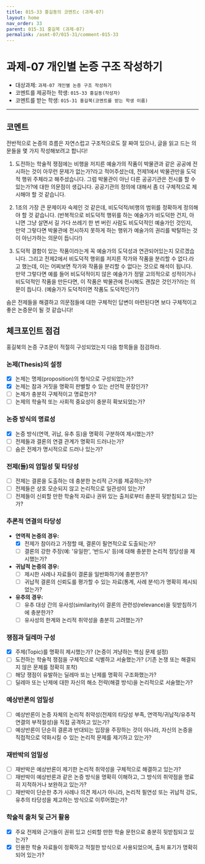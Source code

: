 ```yaml
---
title: 015-33 홍길동의 코멘트c (과제-07) 
layout: home
nav_order: 33
parent: 015-31 홍길북 (과제-07)
permalink: /asmt-07/015-31/comment-015-33
---
```


# 과제-07 개인별 논증 구조 작성하기

- 대상과제: `과제-07 개인별 논증 구조 작성하기`
- 코멘트를 제공하는 학생: `015-33 홍길동(작성자)` 
- 코멘트를 받는 학생: `015-31 홍길북(코멘트를 받는 학생 이름)` 

---

## 코멘트

전반적으로 논증의 흐름은 자연스럽고 구조적으로도 잘 짜여 있으나, 글을 읽고 드는 의문들을 몇 가지 작성해보려고 합니다!

1. 도전하는 학술적 쟁점에는 비행을 저지른 예술가의 작품이 박물관과 같은 공공에 전시하는 것이 아무런 문제가 없는가?라고 적어주셨는데, 전제1에서 박물관만을 도덕적 행위 주체라고 해주셨습니다. 그럼 박물관이 아닌 다른 공공기관은 전시를 할 수 있는가?에 대한 의문점이 생깁니다. 공공기관의 정의에 대해서 좀 더 구체적으로 제시해야 할 것 같습니다.

2. 1조의 가장 큰 문제이자 숙제인 것 같은데, 비도덕적/비행의 범위를 정확하게 정의해야 할 것 같습니다. (반복적으로 비도덕적 행위를 하는 예술가가 비도덕한 건지, 아니면 그냥 살면서 길 가다 쓰레기 한 번 버린 사람도 비도덕적인 예술가인 것인지, 만약 그렇다면 박물관에 전시하지 못하게 하는 행위가 예술가의 권리를 박탈하는 것이 아닌가하는 의문이 듭니다!)

3. 도덕적 결함이 있는 작품이라는게 꼭 예술가의 도덕성과 연관되어있는지 모르겠습니다. 그리고 전제2에서 비도덕적 행위를 저지른 작가와 작품을 분리할 수 없다.라고 했는데, 이는 어찌보면 작가와 작품을 분리할 수 없다는 것으로 해석이 됩니다. 만약 그렇다면 예를 들어 비도덕적이지 않은 예술가가 정말 고의적으로 성적이거나 비도덕적인 작품을 만든다면, 이 작품은 박물관에 전시해도 괜찮은 것인가?라는 의문이 듭니다. (예술가가 도덕적이면 작품도 도덕적인가?)

숨은 전제들을 해결하고 의문점들에 대한 구체적인 답변이 마련된다면 보다 구체적이고 좋은 논증문이 될 것 같습니다!

## 체크포인트 점검

홍길북의 논증 구조문이 적절히 구성되었는지 다음 항목들을 점검하라.

### **논제(Thesis)의 설정**
- [X] 논제는 명제(proposition)의 형식으로 구성되었는가?
- [X] 논제는 참과 거짓을 명확히 판별할 수 있는 선언적 문장인가?
- [ ] 논제가 충분히 구체적이고 명료한가?
- [ ] 논제의 학술적 또는 사회적 중요성이 충분히 확보되었는가?

### **논증 방식의 명료성**
- [X] 논증 방식(연역, 귀납, 유추 등)을 명확히 구분하여 제시했는가?
- [ ] 전제들과 결론의 연결 관계가 명확히 드러나는가?
- [ ] 숨은 전제가 명시적으로 드러나 있는가?

### **전제(들)의 엄밀성 및 타당성**
- [ ] 전제는 결론을 도출하는 데 충분한 논리적 근거를 제공하는가?
- [ ] 전제들은 상호 모순되지 않고 논리적으로 일관성이 있는가?
- [ ] 전제들이 신뢰할 만한 학술적 자료나 권위 있는 출처로부터 충분히 뒷받침되고 있는가?

### **추론적 연결의 타당성**
- **연역적 논증의 경우:**
  - [X] 전제가 참이라고 가정할 때, 결론이 필연적으로 도출되는가?
  - [ ] 결론의 강한 주장(예: '유일한', '반드시' 등)에 대해 충분한 논리적 정당성을 제시했는가?

- **귀납적 논증의 경우:**
  - [ ] 제시한 사례나 자료들이 결론을 일반화하기에 충분한가?
  - [ ] 귀납적 결론의 신뢰도를 평가할 수 있는 자료(통계, 사례 분석)가 명확히 제시되었는가?

- **유추의 경우:**
  - [ ] 유추 대상 간의 유사성(similarity)이 결론의 관련성(relevance)을 뒷받침하기에 충분한가?
  - [ ] 유사성의 한계와 논리적 취약성을 충분히 고려했는가?

### **쟁점과 딜레마 구성**
- [X] 주제(Topic)를 명확히 제시했는가? (논증이 겨냥하는 핵심 문제 설정)
- [ ] 도전하는 학술적 쟁점을 구체적으로 식별하고 서술했는가? (기존 논쟁 또는 해결되지 않은 문제를 정확히 포착)
- [ ] 해당 쟁점이 유발하는 딜레마 또는 난제를 명확히 구조화했는가?
- [ ] 딜레마 또는 난제에 대한 자신의 해소 전략(해결 방식)을 논리적으로 서술했는가?

### **예상반론의 엄밀성**
- [ ] 예상반론이 논증 자체의 논리적 취약성(전제의 타당성 부족, 연역적/귀납적/유추적 연결의 부적절성)을 직접 공격하고 있는가?
- [ ] 예상반론이 단순히 결론과 반대되는 입장을 주장하는 것이 아니라, 자신의 논증을 직접적으로 약화시킬 수 있는 논리적 문제를 제기하고 있는가?

### **재반박의 엄밀성**
- [ ] 재반박은 예상반론이 제기한 논리적 취약성을 구체적으로 해결하고 있는가?
- [ ] 재반박이 예상반론과 같은 논증 방식을 명확히 이해하고, 그 방식의 취약점을 명료히 지적하거나 보완하고 있는가?
- [ ] 재반박이 단순한 추가 사례나 의견 제시가 아니라, 논리적 필연성 또는 귀납적 강도, 유추의 타당성을 제고하는 방식으로 이루어졌는가?

### **학술적 출처 및 근거 활용**
- [X] 주요 전제와 근거들이 권위 있고 신뢰할 만한 학술 문헌으로 충분히 뒷받침되고 있는가?
- [X] 인용한 학술 자료들이 정확하고 적절한 방식으로 사용되었으며, 출처 표기가 명확히 되어 있는가?
